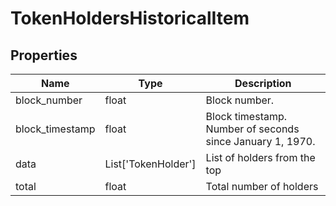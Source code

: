 # TokenHoldersHistoricalItem


## Properties
Name | Type | Description
------------ | ------------- | -------------
block_number | float | Block number.
block_timestamp | float | Block timestamp. Number of seconds since January 1, 1970.
data | List['TokenHolder'] | List of holders from the top
total | float | Total number of holders

